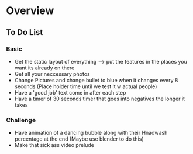 # Overview

## To Do List

### Basic
- Get the static layout of everything --> put the features in the places you want its already on there
- Get all your neccessary photos
- Change Pictures and change bullet to blue when it changes every 8 seconds (Place holder time until we test it w actual people)
- Have a 'good job' text come in after each step
- Have a timer of 30 seconds timer that goes into negatives the longer it takes 


### Challenge
- Have animation of a dancing bubble along with their Hnadwash percentage at the end (Maybe use blender to do this)
- Make that sick ass video prelude
